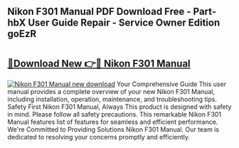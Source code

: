 ## Nikon F301 Manual PDF Download Free - Part-hbX User Guide Repair - Service Owner Edition goEzR

# <h2><a href="http://cf15427.oget.top/?id=Nikon+F301+Manual">🔗Download New 👉🔴 Nikon F301 Manual</a></h2>

[![Nikon F301 Manual new download](https://i.imgur.com/5g1atiW.png)](http://cf15427.oget.top/?id=Nikon+F301+Manual)
Your Comprehensive Guide This user manual provides a complete overview of your new Nikon F301 Manual, including installation, operation, maintenance, and troubleshooting tips. Safety First Nikon F301 Manual, Always This product is designed with safety in mind. Please follow all safety precautions. This remarkable Nikon F301 Manual features list of features for seamless and efficient performance. We're Committed to Providing Solutions Nikon F301 Manual. Our team is dedicated to resolving your concerns promptly and efficiently.

